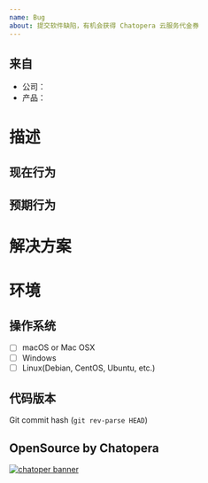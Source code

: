 ```yaml
---
name: Bug
about: 提交软件缺陷，有机会获得 Chatopera 云服务代金券
---
```


<!-- 产品使用说明书 -->
<!-- https://docs.chatopera.com/ -->

<!-- 快速掌握春松客服功能及二次开发 -->
<!-- 春松客服大讲堂：https://ke.qq.com/course/464050 -->

## 来自

- 公司：
- 产品：

# 描述

<!-- 提交公司信息说明后优先处理解决！ http://chatopera.mikecrm.com/lVtMuGN -->

## 现在行为

## 预期行为

# 解决方案

# 环境

## 操作系统

- [ ] macOS or Mac OSX
- [ ] Windows
- [ ] Linux(Debian, CentOS, Ubuntu, etc.)

## 代码版本

Git commit hash (`git rev-parse HEAD`)

## OpenSource by Chatopera

[![chatoper banner][co-banner-image]][co-url]

[co-banner-image]: https://user-images.githubusercontent.com/3538629/42383104-da925942-8168-11e8-8195-868d5fcec170.png
[co-url]: https://www.chatopera.com

